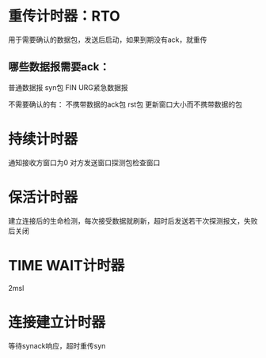 # 重传计时器：RTO
用于需要确认的数据包，发送后启动，如果到期没有ack，就重传

## 哪些数据报需要ack：
普通数据报
syn包
FIN
URG紧急数据报

不需要确认的有：
不携带数据的ack包
rst包
更新窗口大小而不携带数据的包
# 持续计时器
通知接收方窗口为0
对方发送窗口探测包检查窗口

# 保活计时器
建立连接后的生命检测，每次接受数据就刷新，超时后发送若干次探测报文，失败后关闭

# TIME WAIT计时器
2msl
# 连接建立计时器
等待synack响应，超时重传syn